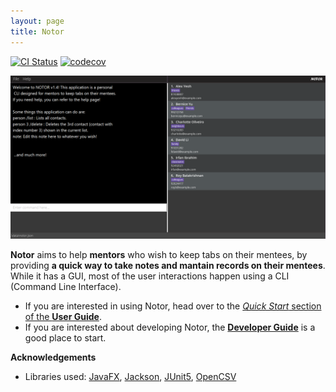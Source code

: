 ```yaml
---
layout: page
title: Notor
---
```


[![CI Status](https://github.com/AY2122S1-CS2103T-W08-1/tp/actions/workflows/gradle.yml/badge.svg)](https://github.com/AY2122S1-CS2103T-W08-1/tp/actions)
[![codecov](https://codecov.io/gh/AY2122S1-CS2103T-W08-1/tp/branch/master/graph/badge.svg?token=2I1HSRYBDN)](https://codecov.io/gh/AY2122S1-CS2103T-W08-1/tp)

![Ui](images/Ui.png)

**Notor** aims to help **mentors** who wish to keep tabs on their mentees, by providing **a quick way to take notes and mantain records on their mentees**. While it has a GUI, most of the user
interactions happen using a CLI (Command Line Interface).

* If you are interested in using Notor, head over to the [_Quick Start_ section of the **User
  Guide**](UserGuide.html#quick-start).
* If you are interested about developing Notor, the [**Developer Guide**](DeveloperGuide.html) is a good place to
  start.

**Acknowledgements**

* Libraries used: [JavaFX](https://openjfx.io/), [Jackson](https://github.com/FasterXML/jackson), 
  [JUnit5](https://github.com/junit-team/junit5), [OpenCSV](http://opencsv.sourceforge.net/)
